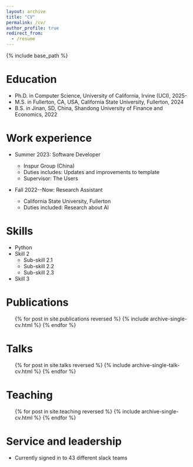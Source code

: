 ```yaml
---
layout: archive
title: "CV"
permalink: /cv/
author_profile: true
redirect_from:
  - /resume
---
```


{% include base_path %}

Education
======

* Ph.D. in Computer Science, University of California, Irvine (UCI), 2025-
* M.S. in Fullerton, CA, USA, California State University, Fullerton, 2024
* B.S. in Jinan, SD, China, Shandong University of Finance and Economics, 2022

Work experience
======
* Summer 2023: Software Developer
  * Inspur Group (China)
  * Duties includes: Updates and improvements to template
  * Supervisor: The Users

* Fall 2022--Now: Research Assistant
  * California State University, Fullerton
  * Duties included: Research about AI

  
Skills
======
* Python
* Skill 2
  * Sub-skill 2.1
  * Sub-skill 2.2
  * Sub-skill 2.3
* Skill 3

Publications
======
  <ul>{% for post in site.publications reversed %}
    {% include archive-single-cv.html %}
  {% endfor %}</ul>
  
Talks
======
  <ul>{% for post in site.talks reversed %}
    {% include archive-single-talk-cv.html  %}
  {% endfor %}</ul>
  
Teaching
======
  <ul>{% for post in site.teaching reversed %}
    {% include archive-single-cv.html %}
  {% endfor %}</ul>
  
Service and leadership
======
* Currently signed in to 43 different slack teams
